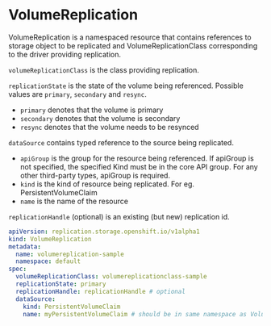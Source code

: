 # VolumeReplication

VolumeReplication is a namespaced resource that contains references to storage object to be replicated and VolumeReplicationClass corresponding to the driver providing replication.

`volumeReplicationClass` is the class providing replication.

`replicationState` is the state of the volume being referenced. Possible values are `primary`, `secondary` and `resync`.

+ `primary` denotes that the volume is primary
+ `secondary` denotes that the volume is secondary
+ `resync` denotes that the volume needs to be resynced

`dataSource` contains typed reference to the source being replicated.

+ `apiGroup` is the group for the resource being referenced. If apiGroup is not specified, the specified Kind must be in the core API group. For any other third-party types, apiGroup is required.
+ `kind` is the kind of resource being replicated. For eg. PersistentVolumeClaim
+ `name` is the name of the resource

`replicationHandle` (optional) is an existing (but new) replication id.


``` yaml
apiVersion: replication.storage.openshift.io/v1alpha1
kind: VolumeReplication
metadata:
  name: volumereplication-sample
  namespace: default
spec:
  volumeReplicationClass: volumereplicationclass-sample
  replicationState: primary
  replicationHandle: replicationHandle # optional
  dataSource:
    kind: PersistentVolumeClaim
    name: myPersistentVolumeClaim # should be in same namespace as VolumeReplication
```
